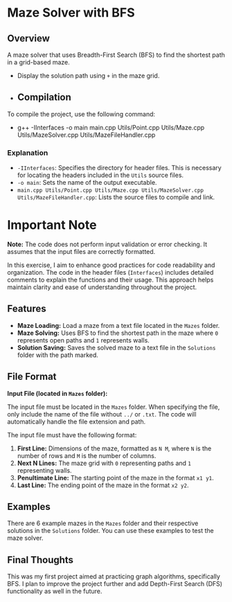 # Maze Solver with BFS

## Overview

A maze solver that uses Breadth-First Search (BFS) to find the shortest path in a grid-based maze.
- Display the solution path using `+` in the maze grid.

- ## Compilation

To compile the project, use the following command:
- g++ -IInterfaces -o main main.cpp Utils/Point.cpp Utils/Maze.cpp Utils/MazeSolver.cpp Utils/MazeFileHandler.cpp
 
### Explanation

- `-IInterfaces`: Specifies the directory for header files. This is necessary for locating the headers included in the `Utils` source files.
- `-o main`: Sets the name of the output executable.
- `main.cpp Utils/Point.cpp Utils/Maze.cpp Utils/MazeSolver.cpp Utils/MazeFileHandler.cpp`: Lists the source files to compile and link.

# Important Note  

**Note:** The code does not perform input validation or error checking. It assumes that the input files are correctly formatted.

In this exercise, I aim to enhance good practices for code readability and organization. The code in the header files (`Interfaces`) includes detailed comments to explain the functions and their usage. This approach helps maintain clarity and ease of understanding throughout the project.

## Features

- **Maze Loading:** Load a maze from a text file located in the `Mazes` folder.
- **Maze Solving:** Uses BFS to find the shortest path in the maze where `0` represents open paths and `1` represents walls.
- **Solution Saving:** Saves the solved maze to a text file in the `Solutions` folder with the path marked.

## File Format

**Input File (located in `Mazes` folder):**

The input file must be located in the `Mazes` folder. When specifying the file, only include the name of the file without `../` or `.txt`. The code will automatically handle the file extension and path.

The input file must have the following format:

1. **First Line:** Dimensions of the maze, formatted as `N M`, where `N` is the number of rows and `M` is the number of columns.
2. **Next N Lines:** The maze grid with `0` representing paths and `1` representing walls.
3. **Penultimate Line:** The starting point of the maze in the format `x1 y1`.
4. **Last Line:** The ending point of the maze in the format `x2 y2`.

## Examples

There are 6 example mazes in the `Mazes` folder and their respective solutions in the `Solutions` folder. You can use these examples to test the maze solver.

## Final Thoughts

This was my first project aimed at practicing graph algorithms, specifically BFS. I plan to improve the project further and add Depth-First Search (DFS) functionality as well in the future.

